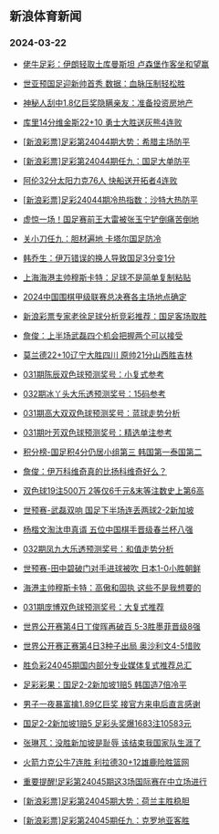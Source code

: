 ## 新浪体育新闻 
### 2024-03-22

+ [佬牛足彩：伊朗轻取土库曼斯坦 卢森堡作客坐和望赢](https://sports.sina.com.cn/l/2024-03-21/doc-inanzvut9282609.shtml)

+ [世亚预国足迎新帅首秀 数据：血脉压制轻松胜](https://sports.sina.com.cn/l/2024-03-21/doc-inanxsvw8522305.shtml)

+ [神秘人刮中1.8亿巨奖隐瞒亲友：准备投资房地产](https://sports.sina.com.cn/l/2024-03-21/doc-inanxnpz6385283.shtml)

+ [库里14分维金斯22+10 勇士大胜送灰熊4连败](https://sports.sina.com.cn/basketball/nba/2024-03-21/doc-inapaaar9198982.shtml)

+ [[新浪彩票]足彩第24044期大势：希腊主场防平](https://sports.sina.com.cn/l/2024-03-21/doc-inanzrnz5375520.shtml)

+ [[新浪彩票]足彩第24044期任九：国足大单防平](https://sports.sina.com.cn/l/2024-03-21/doc-inanzrnu2601148.shtml)

+ [阿伦32分太阳力克76人 快船送开拓者4连败](https://sports.sina.com.cn/basketball/nba/2024-03-21/doc-inapaaav5203538.shtml)

+ [[新浪彩票]足彩24044期冷热指数：沙特大热防平](https://sports.sina.com.cn/l/2024-03-21/doc-inanzrnu2602288.shtml)

+ [虚惊一场！国足赛前王大雷被张玉宁铲倒痛苦倒地](https://sports.sina.com.cn/china/2024-03-21/doc-inapaaaq2409637.shtml)

+ [关小刀任九：胆材遍地 卡塔尔国足防冷](https://sports.sina.com.cn/l/2024-03-21/doc-inapahkn2317966.shtml)

+ [韩乔生：伊万错误的换人导致国足3分变1分](https://sports.sina.com.cn/china/national/2024-03-21/doc-inapccqa1923597.shtml)

+ [上海海港主帅穆斯卡特：足球不是简单复制粘贴](https://sports.sina.com.cn/china/2024-03-21/doc-inanzvuw7505993.shtml)

+ [2024中国围棋甲级联赛总决赛各主场地点确定](https://sports.sina.com.cn/go/2024-03-21/doc-inapansq7254245.shtml)

+ [新浪彩票专家老徐足球分析竞彩推荐：国足客场取胜](https://sports.sina.com.cn/l/2024-03-21/doc-inapaaav5172099.shtml)

+ [詹俊：上半场武磊四个机会把握两个可以接受](https://sports.sina.com.cn/china/national/2024-03-21/doc-inapccqi4717908.shtml)

+ [莫兰德22+10辽宁大胜四川 原帅21分山西胜吉林](https://sports.sina.com.cn/basketball/cba/2024-03-21/doc-inapaxhf8811300.shtml)

+ [031期陈辰双色球预测奖号：小复式参考](https://sports.sina.com.cn/l/2024-03-21/doc-inapasyp4908854.shtml)

+ [032期冰丫头大乐透预测奖号：15码参考](https://sports.sina.com.cn/l/2024-03-21/doc-inapansk2224685.shtml)

+ [031期高大双双色球预测奖号：蓝球走势分析](https://sports.sina.com.cn/l/2024-03-21/doc-inapasyh2112449.shtml)

+ [031期叶芳双色球预测奖号：精选单注参考](https://sports.sina.com.cn/l/2024-03-21/doc-inapasyn7127080.shtml)

+ [积分榜-国足积4分仍居小组第三 韩国第一泰国第二](https://sports.sina.com.cn/china/national/2024-03-21/doc-inapccqi4723691.shtml)

+ [詹俊：伊万科维奇真的比扬科维奇好么？](https://sports.sina.com.cn/china/national/2024-03-21/doc-inapccqh6944415.shtml)

+ [双色球19注500万 2等仅6千元&末等注数史上第6高](https://sports.sina.com.cn/l/2024-03-21/doc-inapaxhk7058154.shtml)

+ [世预赛-武磊双响 国足下半场连丢两球2-2新加坡](https://sports.sina.com.cn/china/national/2024-03-21/doc-inapccqh6941817.shtml)

+ [杨楷文淘汰申真谞 五位中国棋手晋级春兰杯八强](https://sports.sina.com.cn/go/2024-03-21/doc-inapansm9015110.shtml)

+ [032期凤九大乐透预测奖号：和值走势分析](https://sports.sina.com.cn/l/2024-03-21/doc-inapansq7235183.shtml)

+ [世预赛-田中碧破门对手进球被吹 日本1-0小胜朝鲜](https://sports.sina.com.cn/china/asia/2024-03-21/doc-inapaxhf8815270.shtml)

+ [海港主帅穆斯卡特：高傲和固执 这些不是我想要的](https://sports.sina.com.cn/china/2024-03-21/doc-inapaaar9180230.shtml)

+ [031期庞博双色球预测奖号：大复式推荐](https://sports.sina.com.cn/l/2024-03-21/doc-inapasyp4906962.shtml)

+ [世界公开赛第4日丁俊晖再破百 5-3胜墨菲晋级8强](https://sports.sina.com.cn/others/snooker/2024-03-21/doc-inapccqh6950997.shtml)

+ [世界公开赛正赛第4日3种子出局 奥沙利文4-5惜败](https://sports.sina.com.cn/others/snooker/2024-03-22/doc-inapccqh6956134.shtml)

+ [胜负彩24045期国内部分专业媒体复式推荐总汇](https://sports.sina.com.cn/l/2024-03-21/doc-inanzvux5278273.shtml)

+ [足彩彩果：国足2-2新加坡1赔5 韩国造7倍冷平](https://sports.sina.com.cn/l/2024-03-22/doc-inapcytx4264119.shtml)

+ [男子一夜暴富擒1.89亿巨奖 接官方来电后直言感谢](https://sports.sina.com.cn/l/2024-03-22/doc-inapcytx4261162.shtml)

+ [国足2-2新加坡1赔5 足彩头奖爆1683注10583元](https://sports.sina.com.cn/l/2024-03-22/doc-inapcytx4264119.shtml)

+ [张琳芃：没胜新加坡是耻辱 该结束我国家队生涯了](https://sports.sina.com.cn/china/2024-03-22/doc-inapeezv4165199.shtml)

+ [火箭力克公牛7连胜 利拉德30+12雄鹿险胜篮网](https://sports.sina.com.cn/basketball/nba/2024-03-22/doc-inapeezv4185680.shtml)

+ [重要提醒!足彩第24045期这3场国际赛在中立场进行](https://sports.sina.com.cn/l/2024-03-22/doc-inapeezu6394742.shtml)

+ [[新浪彩票]足彩第24045期大势：荷兰主胜稳胆](https://sports.sina.com.cn/l/2024-03-22/doc-inapcyts1480482.shtml)

+ [[新浪彩票]足彩第24045期任九：克罗地亚客胜](https://sports.sina.com.cn/l/2024-03-22/doc-inapcytw6493216.shtml)

